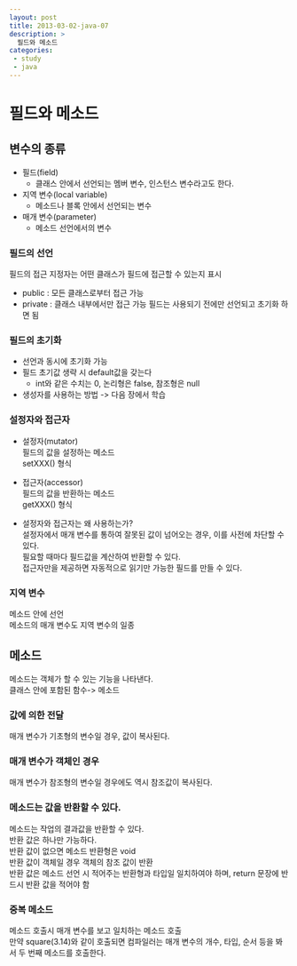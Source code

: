 ```yaml
---
layout: post
title: 2013-03-02-java-07
description: >
  필드와 메소드
categories:
 - study
 - java
---
```


# 필드와 메소드

## 변수의 종류

+ 필드(field)
  + 클래스 안에서 선언되는 멤버 변수, 인스턴스 변수라고도 한다. 
+ 지역 변수(local variable)
  + 메소드나 블록 안에서 선언되는 변수
+ 매개 변수(parameter)
  + 메소드 선언에서의 변수

### 필드의 선언
필드의 접근 지정자는 어떤 클래스가 필드에 접근할 수 있는지 표시

+ public : 모든 클래스로부터 접근 가능
+ private : 클래스 내부에서만 접근 가능
필드는 사용되기 전에만 선언되고 초기화 하면 됨


### 필드의 초기화
+ 선언과 동시에 초기화 가능
+ 필드 초기값 생략 시 default값을 갖는다
  + int와 같은 수치는 0, 논리형은 false, 참조형은 null
+ 생성자를 사용하는 방법 -> 다음 장에서 학습

### 설정자와 접근자
+ 설정자(mutator)<br>
필드의 값을 설정하는 메소드<br>
setXXX() 형식
+ 접근자(accessor)<br>
필드의 값을 반환하는 메소드<br>
getXXX() 형식

+ 설정자와 접근자는 왜 사용하는가?<br>
설정자에서 매개 변수를 통하여 잘못된 값이 넘어오는 경우, 이를 사전에 차단할 수 있다.<br>
필요할 때마다 필드값을 계산하여 반환할 수 있다. <br>
접근자만을 제공하면 자동적으로 읽기만 가능한 필드를 만들 수 있다.<br>

### 지역 변수
메소드 안에 선언<br>
메소드의 매개 변수도 지역 변수의 일종

## 메소드
메소드는 객체가 할 수 있는 기능을 나타낸다. <br>
클래스 안에 포함된 함수-> 메소드

### 값에 의한 전달
매개 변수가 기초형의 변수일 경우, 값이 복사된다. 

### 매개 변수가 객체인 경우
매개 변수가 참조형의 변수일 경우에도 역시 참조값이 복사된다.

### 메소드는 값을 반환할 수 있다.
메소드는 작업의 결과값을 반환할 수 있다. <br>
반환 값은 하나만 가능하다. <br>
반환 값이 없으면 메소드 반환형은 void<br>
반환 값이 객체일 경우 객체의 참조 값이 반환<br>
반환 값은 메소드 선언 시 적어주는 반환형과 타입일 일치하여야 하며, return 문장에 반드시 반환 값을 적어야 함

### 중복 메소드
메소드 호출시 매개 변수를 보고 일치하는 메소드 호출<br>
만약 square(3.14)와 같이 호출되면 컴파일러는 매개 변수의 개수, 타입, 순서 등을 봐서 두 번째 메소드를 호출한다.
